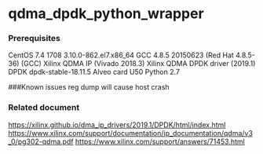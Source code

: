 # qdma_dpdk_python_wrapper

### Prerequisites
CentOS 7.4 1708 3.10.0-862.el7.x86_64
GCC 4.8.5 20150623 (Red Hat 4.8.5-36) (GCC)
Xilinx QDMA IP (Vivado 2018.3)
Xilinx QDMA DPDK driver (2019.1)
DPDK  dpdk-stable-18.11.5
Alveo card U50
Python 2.7
 



###Known issues
reg dump will cause host crash

### Related document
https://xilinx.github.io/dma_ip_drivers/2019.1/DPDK/html/index.html
https://www.xilinx.com/support/documentation/ip_documentation/qdma/v3_0/pg302-qdma.pdf
https://www.xilinx.com/support/answers/71453.html